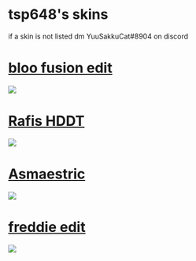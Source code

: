 # tsp648's skins
  if a skin is not listed dm YuuSakkuCat#8904 on discord

# [bloo fusion edit](https://tsp.s-ul.eu/XXBKI5nF)
![](https://i.imgur.com/BtlyDKH.jpg)

# [Rafis HDDT](https://tsp.s-ul.eu/A7qvleVJ)
![](https://i.imgur.com/eWh2woS.jpg)

# [Asmaestric](https://tsp.s-ul.eu/vjoEwY2l)
![](https://i.imgur.com/R668Nfi.jpg)

# [freddie edit](https://tsp.s-ul.eu/auL727Nd)
![](https://i.imgur.com/wgFfwcW.jpg)
